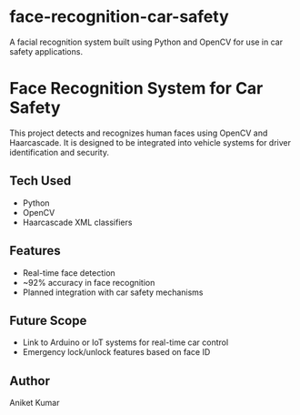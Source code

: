 # face-recognition-car-safety
A facial recognition system built using Python and OpenCV for use in car safety applications.
# Face Recognition System for Car Safety

This project detects and recognizes human faces using OpenCV and Haarcascade. It is designed to be integrated into vehicle systems for driver identification and security.

##  Tech Used
- Python
- OpenCV
- Haarcascade XML classifiers

##  Features
- Real-time face detection
- ~92% accuracy in face recognition
- Planned integration with car safety mechanisms

##  Future Scope
- Link to Arduino or IoT systems for real-time car control
- Emergency lock/unlock features based on face ID

## Author
Aniket Kumar

